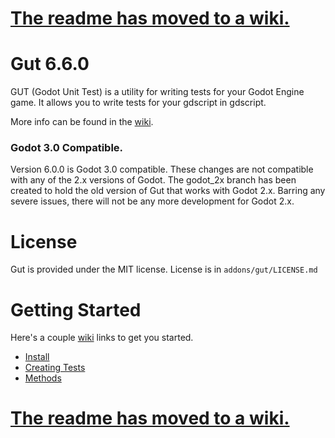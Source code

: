 # [The readme has moved to a wiki.](https://github.com/bitwes/Gut/wiki)

# Gut 6.6.0
GUT (Godot Unit Test) is a utility for writing tests for your Godot Engine game.  It allows you to write tests for your gdscript in gdscript.

More info can be found in the [wiki](https://github.com/bitwes/Gut/wiki).

### Godot 3.0 Compatible.
Version 6.0.0 is Godot 3.0 compatible.  These changes are not compatible with any of the 2.x versions of Godot.  The godot_2x branch has been created to hold the old version of Gut that works with Godot 2.x.  Barring any severe issues, there will not be any more development for Godot 2.x.

# License
Gut is provided under the MIT license.  License is in `addons/gut/LICENSE.md`

# Getting Started
Here's a couple [wiki](https://github.com/bitwes/Gut/wiki) links to get you started.
* [Install](https://github.com/bitwes/Gut/wiki/Install)
* [Creating Tests](https://github.com/bitwes/Gut/wiki/Creating-Tests)
* [Methods](https://github.com/bitwes/Gut/wiki/Methods)

# [The readme has moved to a wiki.](https://github.com/bitwes/Gut/wiki)

